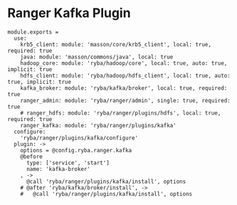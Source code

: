 # Ranger Kafka Plugin

    module.exports =
      use:
        krb5_client: module: 'masson/core/krb5_client', local: true, required: true
        java: module: 'masson/commons/java', local: true
        hadoop_core: module: 'ryba/hadoop/core', local: true, auto: true, implicit: true
        hdfs_client: module: 'ryba/hadoop/hdfs_client', local: true, auto: true, implicit: true
        kafka_broker: module: 'ryba/kafka/broker', local: true, required: true
        ranger_admin: module: 'ryba/ranger/admin', single: true, required: true
        # ranger_hdfs: module: 'ryba/ranger/plugins/hdfs', local: true, required: true
        ranger_kafka: module: 'ryba/ranger/plugins/kafka'
      configure:
        'ryba/ranger/plugins/kafka/configure'
      plugin: ->
        options = @config.ryba.ranger.kafka
        @before
          type: ['service', 'start']
          name: 'kafka-broker'
        , ->
          @call 'ryba/ranger/plugins/kafka/install', options
        # @after 'ryba/kafka/broker/install', ->
        #   @call 'ryba/ranger/plugins/kafka/install', options
